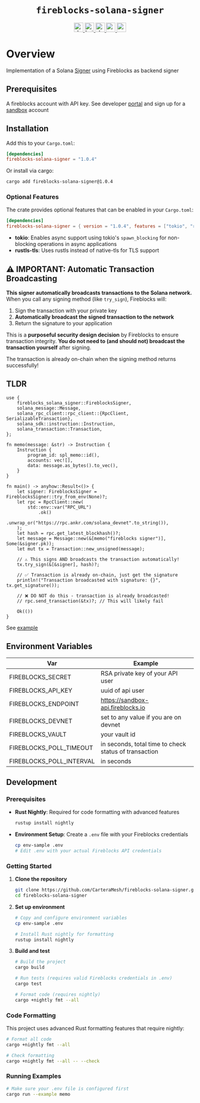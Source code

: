 <div align="center">
  <h1><code>fireblocks-solana-signer</code></h1>
  <a href="https://docs.rs/fireblocks-solana-signer/">
    <img src="https://docs.rs/fireblocks-solana-signer/badge.svg" alt="docs" height="25">
  </a>
  <a href="https://github.com/CarteraMesh/fireblocks-solana-signer/actions">
    <img src="https://github.com/CarteraMesh/fireblocks-solana-signer/actions/workflows/test.yml/badge.svg" alt="build" height="25">
  </a>
  <a href="https://deps.rs/repo/github/CarteraMesh/fireblocks-solana-signer">
    <img src="https://deps.rs/repo/github/CarteraMesh/fireblocks-solana-signer/status.svg" alt="deps" height="25">
  </a>
  <a href="https://codecov.io/github/CarteraMesh/fireblocks-solana-signer" >
   <img src="https://codecov.io/github/CarteraMesh/fireblocks-solana-signer/graph/badge.svg?token=dILa1k9tlW" alt="codecov" height="25"/>
 </a>
  <a href="https://crates.io/crates/fireblocks-solana-signer">
    <img src="https://img.shields.io/crates/v/fireblocks-solana-signer.svg" height="25" alt="crate">
  </a>
</div>

# Overview

Implementation of a Solana [Signer](https://docs.rs/solana-signer/2.2.1/solana_signer/trait.Signer.html) using Fireblocks as backend signer

## Prerequisites

A fireblocks account with API key.
See developer [portal](https://developers.fireblocks.com/docs/introduction) and sign up for a [sandbox](https://developers.fireblocks.com/docs/sandbox-quickstart) account

## Installation

Add this to your `Cargo.toml`:

```toml
[dependencies]
fireblocks-solana-signer = "1.0.4"
```

Or install via cargo:

```bash
cargo add fireblocks-solana-signer@1.0.4
```

### Optional Features

The crate provides optional features that can be enabled in your `Cargo.toml`:

```toml
[dependencies]
fireblocks-solana-signer = { version = "1.0.4", features = ["tokio", "rustls-tls"] }
```

- **tokio**: Enables async support using tokio's `spawn_blocking` for non-blocking operations in async applications
- **rustls-tls**: Uses rustls instead of native-tls for TLS support

## ⚠️ IMPORTANT: Automatic Transaction Broadcasting

**This signer automatically broadcasts transactions to the Solana network.** When you call any signing method (like `try_sign`), Fireblocks will:

1. Sign the transaction with your private key
2. **Automatically broadcast the signed transaction to the network**
3. Return the signature to your application

This is a **purposeful security design decision** by Fireblocks to ensure transaction integrity. **You do not need to (and should not) broadcast the transaction yourself** after signing.

The transaction is already on-chain when the signing method returns successfully!

## TLDR


```rust,no_run
use {
    fireblocks_solana_signer::FireblocksSigner,
    solana_message::Message,
    solana_rpc_client::rpc_client::{RpcClient, SerializableTransaction},
    solana_sdk::instruction::Instruction,
    solana_transaction::Transaction,
};

fn memo(message: &str) -> Instruction {
    Instruction {
        program_id: spl_memo::id(),
        accounts: vec![],
        data: message.as_bytes().to_vec(),
    }
}

fn main() -> anyhow::Result<()> {
    let signer: FireblocksSigner = FireblocksSigner::try_from_env(None)?;
    let rpc = RpcClient::new(
        std::env::var("RPC_URL")
            .ok()
            .unwrap_or("https://rpc.ankr.com/solana_devnet".to_string()),
    );
    let hash = rpc.get_latest_blockhash()?;
    let message = Message::new(&[memo("fireblocks signer")], Some(&signer.pk));
    let mut tx = Transaction::new_unsigned(message);
    
    // ⚠️ This signs AND broadcasts the transaction automatically!
    tx.try_sign(&[&signer], hash)?;
    
    // ✅ Transaction is already on-chain, just get the signature
    println!("Transaction broadcasted with signature: {}", tx.get_signature());
    
    // ❌ DO NOT do this - transaction is already broadcasted!
    // rpc.send_transaction(&tx)?; // This will likely fail
    
    Ok(())
}
```

See [example](./examples/memo.rs) 

## Environment Variables

| Var                      | Example                                               |
|--------------------------|-------------------------------------------------------|
| FIREBLOCKS_SECRET        | RSA private key of your API user                      |
| FIREBLOCKS_API_KEY       | uuid of api user                                      |
| FIREBLOCKS_ENDPOINT      | https://sandbox-api.fireblocks.io                     |
| FIREBLOCKS_DEVNET        | set to any value if you are on devnet                 |
| FIREBLOCKS_VAULT         | your vault id                                         |
| FIREBLOCKS_POLL_TIMEOUT  | in seconds, total time to check status of transaction |
| FIREBLOCKS_POLL_INTERVAL | in seconds                                            |

## Development

### Prerequisites

- **Rust Nightly**: Required for code formatting with advanced features
  ```bash
  rustup install nightly
  ```

- **Environment Setup**: Create a `.env` file with your Fireblocks credentials
  ```bash
  cp env-sample .env
  # Edit .env with your actual Fireblocks API credentials
  ```

### Getting Started

1. **Clone the repository**
   ```bash
   git clone https://github.com/CarteraMesh/fireblocks-solana-signer.git
   cd fireblocks-solana-signer
   ```

2. **Set up environment**
   ```bash
   # Copy and configure environment variables
   cp env-sample .env
   
   # Install Rust nightly for formatting
   rustup install nightly
   ```

3. **Build and test**
   ```bash
   # Build the project
   cargo build
   
   # Run tests (requires valid Fireblocks credentials in .env)
   cargo test
   
   # Format code (requires nightly)
   cargo +nightly fmt --all
   ```

### Code Formatting

This project uses advanced Rust formatting features that require nightly:

```bash
# Format all code
cargo +nightly fmt --all

# Check formatting
cargo +nightly fmt --all -- --check
```

### Running Examples

```bash
# Make sure your .env file is configured first
cargo run --example memo
```
